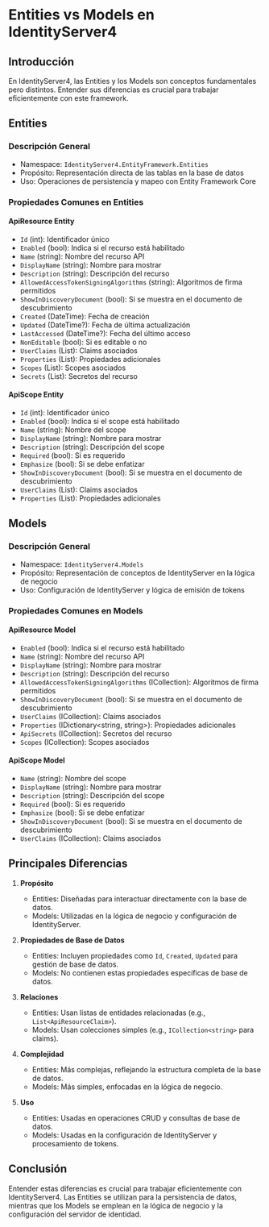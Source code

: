# Entities vs Models en IdentityServer4

## Introducción

En IdentityServer4, las Entities y los Models son conceptos fundamentales pero distintos. Entender sus diferencias es crucial para trabajar eficientemente con este framework.

## Entities

### Descripción General
- Namespace: `IdentityServer4.EntityFramework.Entities`
- Propósito: Representación directa de las tablas en la base de datos
- Uso: Operaciones de persistencia y mapeo con Entity Framework Core

### Propiedades Comunes en Entities

#### ApiResource Entity
- `Id` (int): Identificador único
- `Enabled` (bool): Indica si el recurso está habilitado
- `Name` (string): Nombre del recurso API
- `DisplayName` (string): Nombre para mostrar
- `Description` (string): Descripción del recurso
- `AllowedAccessTokenSigningAlgorithms` (string): Algoritmos de firma permitidos
- `ShowInDiscoveryDocument` (bool): Si se muestra en el documento de descubrimiento
- `Created` (DateTime): Fecha de creación
- `Updated` (DateTime?): Fecha de última actualización
- `LastAccessed` (DateTime?): Fecha del último acceso
- `NonEditable` (bool): Si es editable o no
- `UserClaims` (List<ApiResourceClaim>): Claims asociados
- `Properties` (List<ApiResourceProperty>): Propiedades adicionales
- `Scopes` (List<ApiResourceScope>): Scopes asociados
- `Secrets` (List<ApiResourceSecret>): Secretos del recurso

#### ApiScope Entity
- `Id` (int): Identificador único
- `Enabled` (bool): Indica si el scope está habilitado
- `Name` (string): Nombre del scope
- `DisplayName` (string): Nombre para mostrar
- `Description` (string): Descripción del scope
- `Required` (bool): Si es requerido
- `Emphasize` (bool): Si se debe enfatizar
- `ShowInDiscoveryDocument` (bool): Si se muestra en el documento de descubrimiento
- `UserClaims` (List<ApiScopeClaim>): Claims asociados
- `Properties` (List<ApiScopeProperty>): Propiedades adicionales

## Models

### Descripción General
- Namespace: `IdentityServer4.Models`
- Propósito: Representación de conceptos de IdentityServer en la lógica de negocio
- Uso: Configuración de IdentityServer y lógica de emisión de tokens

### Propiedades Comunes en Models

#### ApiResource Model
- `Enabled` (bool): Indica si el recurso está habilitado
- `Name` (string): Nombre del recurso API
- `DisplayName` (string): Nombre para mostrar
- `Description` (string): Descripción del recurso
- `AllowedAccessTokenSigningAlgorithms` (ICollection<string>): Algoritmos de firma permitidos
- `ShowInDiscoveryDocument` (bool): Si se muestra en el documento de descubrimiento
- `UserClaims` (ICollection<string>): Claims asociados
- `Properties` (IDictionary<string, string>): Propiedades adicionales
- `ApiSecrets` (ICollection<Secret>): Secretos del recurso
- `Scopes` (ICollection<string>): Scopes asociados

#### ApiScope Model
- `Name` (string): Nombre del scope
- `DisplayName` (string): Nombre para mostrar
- `Description` (string): Descripción del scope
- `Required` (bool): Si es requerido
- `Emphasize` (bool): Si se debe enfatizar
- `ShowInDiscoveryDocument` (bool): Si se muestra en el documento de descubrimiento
- `UserClaims` (ICollection<string>): Claims asociados

## Principales Diferencias

1. **Propósito**
   - Entities: Diseñadas para interactuar directamente con la base de datos.
   - Models: Utilizadas en la lógica de negocio y configuración de IdentityServer.

2. **Propiedades de Base de Datos**
   - Entities: Incluyen propiedades como `Id`, `Created`, `Updated` para gestión de base de datos.
   - Models: No contienen estas propiedades específicas de base de datos.

3. **Relaciones**
   - Entities: Usan listas de entidades relacionadas (e.g., `List<ApiResourceClaim>`).
   - Models: Usan colecciones simples (e.g., `ICollection<string>` para claims).

4. **Complejidad**
   - Entities: Más complejas, reflejando la estructura completa de la base de datos.
   - Models: Más simples, enfocadas en la lógica de negocio.

5. **Uso**
   - Entities: Usadas en operaciones CRUD y consultas de base de datos.
   - Models: Usadas en la configuración de IdentityServer y procesamiento de tokens.

## Conclusión

Entender estas diferencias es crucial para trabajar eficientemente con IdentityServer4. Las Entities se utilizan para la persistencia de datos, mientras que los Models se emplean en la lógica de negocio y la configuración del servidor de identidad.